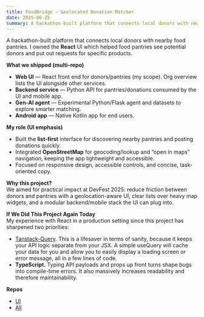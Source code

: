 ```yaml
---
title: FoodBridge — Geolocated Donation Matcher
date: 2025-06-25
summary: A hackathon-built platform that connects local donors with nearby food pantries. I owned the **React** UI which helped food pantries see potential donors and put out requests for specific products.  
---
```


A hackathon-built platform that connects local donors with nearby food pantries. I owned the **React** UI which helped food pantries see potential donors and put out requests for specific products.  

**What we shipped (multi-repo)**
- **Web UI** — React front end for donors/pantries (my scope). Org overview lists the UI alongside other services.   
- **Backend service** — Python API for pantries/donations consumed by the UI and mobile app.   
- **Gen-AI agent** — Experimental Python/Flask agent and datasets to explore smarter matching.   
- **Android app** — Native Kotlin app for end users. 

**My role (UI emphasis)**
- Built the **list-first** interface for discovering nearby pantries and posting donations quickly.  
- Integrated **OpenStreetMap** for geocoding/lookup and “open in maps” navigation, keeping the app lightweight and accessible.  
- Focused on responsive design, accessible controls, and concise, task-oriented copy.

**Why this project?**  
We aimed for practical impact at DevFest 2025: reduce friction between donors and pantries with a geolocation-aware UI, clear lists over heavy map widgets, and a modular backend/mobile stack the UI can plug into. 

**If We Did This Project Again Today**  
My experience with React in a production setting since this project has sharpened two priorities:  
- [Tanstack-Query](https://tanstack.com/query/docs). This is a lifesaver in terms of sanity, because it keeps your API logic separate from your JSX. A simple useQuery will cache your data for you and allow you to easily display a loading screen or error message, all in a few lines of code.
- **TypeScript.** Typing API payloads and props up front turns shape bugs into compile-time errors. It also massively increases readability and therefore maintainability.

**Repos**
- [UI](https://github.com/FoodBridge-2025/foodbridge-ui)
- [All](https://github.com/orgs/FoodBridge-2025/repositories)
